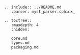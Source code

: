 ```{eval-rst}

.. include:: ../README.md
   :parser: myst_parser.sphinx_
```

```{eval-rst}
.. toctree::
   :maxdepth: 4
   :hidden:

   core.md
   types.md
   packaging.md
```
